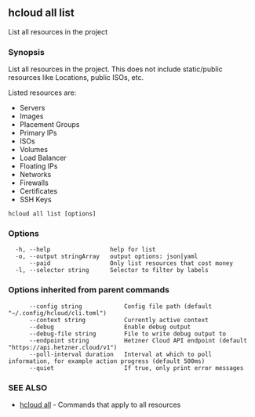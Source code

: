 ## hcloud all list

List all resources in the project

### Synopsis

List all resources in the project. This does not include static/public resources like Locations, public ISOs, etc.

Listed resources are:
 - Servers
 - Images
 - Placement Groups
 - Primary IPs
 - ISOs
 - Volumes
 - Load Balancer
 - Floating IPs
 - Networks
 - Firewalls
 - Certificates
 - SSH Keys

```
hcloud all list [options]
```

### Options

```
  -h, --help                 help for list
  -o, --output stringArray   output options: json|yaml
      --paid                 Only list resources that cost money
  -l, --selector string      Selector to filter by labels
```

### Options inherited from parent commands

```
      --config string            Config file path (default "~/.config/hcloud/cli.toml")
      --context string           Currently active context
      --debug                    Enable debug output
      --debug-file string        File to write debug output to
      --endpoint string          Hetzner Cloud API endpoint (default "https://api.hetzner.cloud/v1")
      --poll-interval duration   Interval at which to poll information, for example action progress (default 500ms)
      --quiet                    If true, only print error messages
```

### SEE ALSO

* [hcloud all](hcloud_all.md)	 - Commands that apply to all resources
